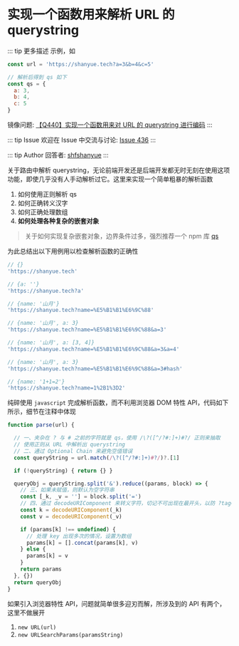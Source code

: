 # 实现一个函数用来解析 URL 的 querystring

::: tip 更多描述 
 示例，如

``` js
const url = 'https://shanyue.tech?a=3&b=4&c=5'

// 解析后得到 qs 如下
const qs = {
  a: 3,
  b: 4,
  c: 5
}
```

镜像问题: [【Q440】实现一个函数用来对 URL 的 querystring 进行编码](https://github.com/shfshanyue/Daily-Question/issues/448) 
::: 

::: tip Issue 
 欢迎在 Issue 中交流与讨论: [Issue 436](https://github.com/shfshanyue/Daily-Question/issues/436) 
:::

::: tip Author 
回答者: [shfshanyue](https://github.com/shfshanyue) 
:::

关于路由中解析 querystring，无论前端开发还是后端开发都无时无刻在使用这项功能，即使几乎没有人手动解析过它。这里来实现一个简单粗暴的解析函数

1. 如何使用正则解析 qs
1. 如何正确转义汉字
1. 如何正确处理数组
1. **如何处理各种复杂的嵌套对象**

> 关于如何实现复杂嵌套对象，边界条件过多，强烈推荐一个 npm 库 [qs](https://github.com/ljharb/qs)

为此总结出以下用例用以检查解析函数的正确性

``` js
// {}
'https://shanyue.tech' 

// {a: ''}
'https://shanyue.tech?a' 

// {name: '山月'}
'https://shanyue.tech?name=%E5%B1%B1%E6%9C%88'    

// {name: '山月', a: 3}                
'https://shanyue.tech?name=%E5%B1%B1%E6%9C%88&a=3'            

// {name: '山月', a: [3, 4]}
'https://shanyue.tech?name=%E5%B1%B1%E6%9C%88&a=3&a=4'   

// {name: '山月', a: 3}
'https://shanyue.tech?name=%E5%B1%B1%E6%9C%88&a=3#hash' 

// {name: '1+1=2'}
'https://shanyue.tech?name=1%2B1%3D2' 
```

纯碎使用 `javascript` 完成解析函数，而不利用浏览器 DOM 特性 API，代码如下所示，细节在注释中体现

``` js
function parse(url) {

  // 一、夹杂在 ? 与 # 之前的字符就是 qs，使用 /\?([^/?#:]+)#?/ 正则来抽取
  // 使用正则从 URL 中解析出 querystring
  // 二、通过 Optional Chain 来避免空值错误
  const queryString = url.match(/\?([^/?#:]+)#?/)?.[1]

  if (!queryString) { return {} }

  queryObj = queryString.split('&').reduce((params, block) => {
    // 三、如果未赋值，则默认为空字符串
    const [_k, _v = ''] = block.split('=')
    // 四、通过 decodeURIComponent 来转义字符，切记不可出现在最开头，以防 ?tag=test&title=1%2B1%3D2 出错
    const k = decodeURIComponent(_k)
    const v = decodeURIComponent(_v)

    if (params[k] !== undefined) {
      // 处理 key 出现多次的情况，设置为数组
      params[k] = [].concat(params[k], v)
    } else {
      params[k] = v
    }
    return params
  }, {})
  return queryObj
}
```

如果引入浏览器特性 API，问题就简单很多迎刃而解，所涉及到的 API 有两个，这里不做展开

1. `new URL(url)`
1. `new URLSearchParams(paramsString)`